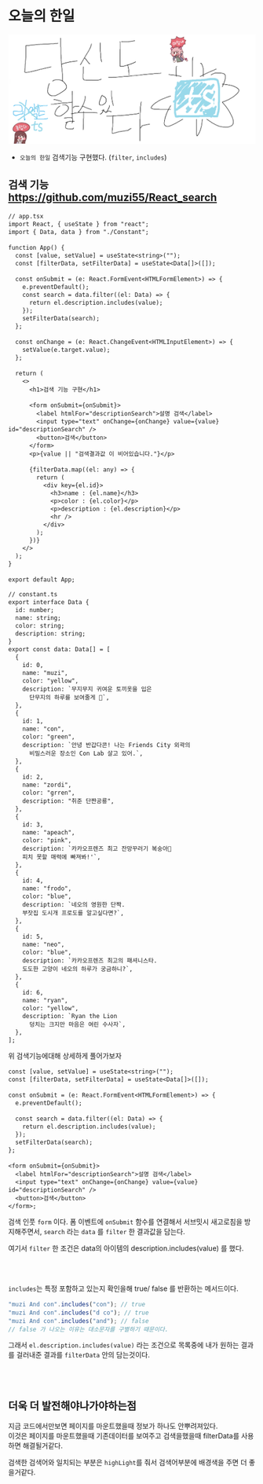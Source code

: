 # 오늘의 한일

![Alt text](../images/canIReactBG/%EB%8B%B9%EC%8B%A0%EB%8F%84%ED%95%A0%EC%88%98%EC%9E%88%EB%8B%A4%ED%83%80%EC%9E%85%EC%8A%A4%ED%81%AC%EB%A6%BD%ED%8A%B8.png)

- `오늘의 한일` 검색기능 구현했다. (`filter`, `includes`)

## 검색 기능 https://github.com/muzi55/React_search

```tsx
// app.tsx
import React, { useState } from "react";
import { Data, data } from "./Constant";

function App() {
  const [value, setValue] = useState<string>("");
  const [filterData, setFilterData] = useState<Data[]>([]);

  const onSubmit = (e: React.FormEvent<HTMLFormElement>) => {
    e.preventDefault();
    const search = data.filter((el: Data) => {
      return el.description.includes(value);
    });
    setFilterData(search);
  };

  const onChange = (e: React.ChangeEvent<HTMLInputElement>) => {
    setValue(e.target.value);
  };

  return (
    <>
      <h1>검색 기능 구현</h1>

      <form onSubmit={onSubmit}>
        <label htmlFor="descriptionSearch">설명 검색</label>
        <input type="text" onChange={onChange} value={value} id="descriptionSearch" />
        <button>검색</button>
      </form>
      <p>{value || "검색결과값 이 비어있습니다."}</p>

      {filterData.map((el: any) => {
        return (
          <div key={el.id}>
            <h3>name : {el.name}</h3>
            <p>color : {el.color}</p>
            <p>description : {el.description}</p>
            <hr />
          </div>
        );
      })}
    </>
  );
}

export default App;
```

```tsx
// constant.ts
export interface Data {
  id: number;
  name: string;
  color: string;
  description: string;
}
export const data: Data[] = [
  {
    id: 0,
    name: "muzi",
    color: "yellow",
    description: `무지무지 귀여운 토끼옷을 입은
      단무지의 하루를 보여줄게 🐰`,
  },
  {
    id: 1,
    name: "con",
    color: "green",
    description: `안녕 반갑다콘! 나는 Friends City 외곽의
      비밀스러운 장소인 Con Lab 살고 있어.`,
  },
  {
    id: 2,
    name: "zordi",
    color: "grren",
    description: "취준 단짠공룡",
  },
  {
    id: 3,
    name: "apeach",
    color: "pink",
    description: `카카오프렌즈 최고 잔망꾸러기 복숭아🍑
    피치 못할 매력에 빠져봐!'`,
  },
  {
    id: 4,
    name: "frodo",
    color: "blue",
    description: `네오의 영원한 단짝.
    부잣집 도시개 프로도를 알고싶다면?`,
  },
  {
    id: 5,
    name: "neo",
    color: "blue",
    description: `카카오프렌즈 최고의 패셔니스타.
    도도한 고양이 네오의 하루가 궁금하니?`,
  },
  {
    id: 6,
    name: "ryan",
    color: "yellow",
    description: `Ryan the Lion
      덩치는 크지만 마음은 여린 수사자`,
  },
];
```

위 검색기능에대해 상세하게 풀어가보자

```tsx
const [value, setValue] = useState<string>("");
const [filterData, setFilterData] = useState<Data[]>([]);

const onSubmit = (e: React.FormEvent<HTMLFormElement>) => {
  e.preventDefault();

  const search = data.filter((el: Data) => {
    return el.description.includes(value);
  });
  setFilterData(search);
};

<form onSubmit={onSubmit}>
  <label htmlFor="descriptionSearch">설명 검색</label>
  <input type="text" onChange={onChange} value={value} id="descriptionSearch" />
  <button>검색</button>
</form>;
```

검색 인풋 `form` 이다. 폼 이벤트에 `onSubmit` 함수를 연결해서 서브밋시 새고로침을 방지해주면서, `search` 라는 `data` 를 `filter` 한 결과값을 담는다.

여기서 `filter` 한 조건은 data의 아이템의 description.includes(value) 를 했다.

<br/>
<br/>

`includes`는 특정 포함하고 있는지 확인을해 true/ false 를 반환하는 메서드이다.

```javascript
"muzi And con".includes("con"); // true
"muzi And con".includes("d co"); // true
"muzi And con".includes("and"); // false
// false 가 나오는 이유는 대소문자를 구별하기 때문이다.
```

그래서 `el.description.includes(value)` 라는 조건으로 목록중에 내가 원하는 결과를 걸러내준 결과를 `filterData` 안의 담는것이다.

<br/>
<br/>

## 더욱 더 발전해야나가야하는점

지금 코드에서만보면 페이지를 마운트했을때 정보가 하나도 안뿌려져있다.<br/>
이것은 페이지를 마운트했을때 기존데이터를 보여주고 검색을했을때 filterData를 사용하면 해결될거같다.

검색한 검색어와 일치되는 부분은 `highLight`를 줘서 검색어부분에 배경색을 주면 더 좋을거같다.
